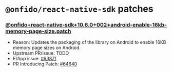 # `@onfido/react-native-sdk` patches

### [@onfido+react-native-sdk+10.6.0+002+android-enable-16kb-memory-page-size.patch](@onfido+react-native-sdk+10.6.0+002+android-enable-16kb-memory-page-size.patch)

- Reason: Updates the packaging of the library on Android to enable 16KB memory page sizes on Android.
- Upstream PR/issue: TODO
- E/App issue: [#63871](https://github.com/Expensify/App/issues/63871)
- PR Introducing Patch: [#64640](https://github.com/Expensify/App/pull/64640)
